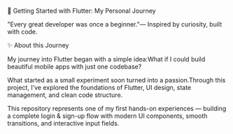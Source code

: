 🚀 Getting Started with Flutter: My Personal Journey

"Every great developer was once a beginner."— Inspired by curiosity, built with code.

✨ About this Journey

My journey into Flutter began with a simple idea:What if I could build beautiful mobile apps with just one codebase?

What started as a small experiment soon turned into a passion.Through this project, I’ve explored the foundations of Flutter, UI design, state management, and clean code structure.

This repository represents one of my first hands-on experiences — building a complete login & sign-up flow with modern UI components, smooth transitions, and interactive input fields.
